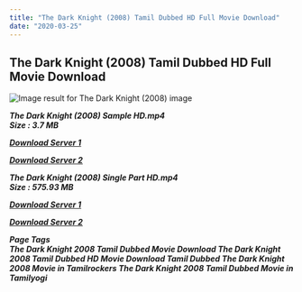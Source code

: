 ```yaml
---
title: "The Dark Knight (2008) Tamil Dubbed HD Full Movie Download"
date: "2020-03-25"
---
```


## The Dark Knight (2008) Tamil Dubbed HD Full Movie Download

![Image result for The Dark Knight (2008)  image](https://m.media-amazon.com/images/M/MV5BMTMxNTMwODM0NF5BMl5BanBnXkFtZTcwODAyMTk2Mw@@._V1_.jpg) 

_**The Dark Knight (2008) Sample HD.mp4  
Size : 3.7 MB**_

[_**Download Server 1**_](http://du.wetransfer.vip/files/Tamil{fd620c6e78cfff08ebfb4d2d3131a235617ba7e0206610644c5f25f325d4dc51}20Dubbed{fd620c6e78cfff08ebfb4d2d3131a235617ba7e0206610644c5f25f325d4dc51}20Movies/Tamil{fd620c6e78cfff08ebfb4d2d3131a235617ba7e0206610644c5f25f325d4dc51}20Dubbed{fd620c6e78cfff08ebfb4d2d3131a235617ba7e0206610644c5f25f325d4dc51}20Collections/Batman{fd620c6e78cfff08ebfb4d2d3131a235617ba7e0206610644c5f25f325d4dc51}20Triology{fd620c6e78cfff08ebfb4d2d3131a235617ba7e0206610644c5f25f325d4dc51}20Collections/The{fd620c6e78cfff08ebfb4d2d3131a235617ba7e0206610644c5f25f325d4dc51}20Dark{fd620c6e78cfff08ebfb4d2d3131a235617ba7e0206610644c5f25f325d4dc51}20Knight{fd620c6e78cfff08ebfb4d2d3131a235617ba7e0206610644c5f25f325d4dc51}20(2008)/The{fd620c6e78cfff08ebfb4d2d3131a235617ba7e0206610644c5f25f325d4dc51}20Dark{fd620c6e78cfff08ebfb4d2d3131a235617ba7e0206610644c5f25f325d4dc51}20Knight{fd620c6e78cfff08ebfb4d2d3131a235617ba7e0206610644c5f25f325d4dc51}20(2008){fd620c6e78cfff08ebfb4d2d3131a235617ba7e0206610644c5f25f325d4dc51}20Sample{fd620c6e78cfff08ebfb4d2d3131a235617ba7e0206610644c5f25f325d4dc51}20HD.mp4)

[_**Download Server 2**_](http://du.wetransfer.vip/files/Tamil{fd620c6e78cfff08ebfb4d2d3131a235617ba7e0206610644c5f25f325d4dc51}20Dubbed{fd620c6e78cfff08ebfb4d2d3131a235617ba7e0206610644c5f25f325d4dc51}20Movies/Tamil{fd620c6e78cfff08ebfb4d2d3131a235617ba7e0206610644c5f25f325d4dc51}20Dubbed{fd620c6e78cfff08ebfb4d2d3131a235617ba7e0206610644c5f25f325d4dc51}20Collections/Batman{fd620c6e78cfff08ebfb4d2d3131a235617ba7e0206610644c5f25f325d4dc51}20Triology{fd620c6e78cfff08ebfb4d2d3131a235617ba7e0206610644c5f25f325d4dc51}20Collections/The{fd620c6e78cfff08ebfb4d2d3131a235617ba7e0206610644c5f25f325d4dc51}20Dark{fd620c6e78cfff08ebfb4d2d3131a235617ba7e0206610644c5f25f325d4dc51}20Knight{fd620c6e78cfff08ebfb4d2d3131a235617ba7e0206610644c5f25f325d4dc51}20(2008)/The{fd620c6e78cfff08ebfb4d2d3131a235617ba7e0206610644c5f25f325d4dc51}20Dark{fd620c6e78cfff08ebfb4d2d3131a235617ba7e0206610644c5f25f325d4dc51}20Knight{fd620c6e78cfff08ebfb4d2d3131a235617ba7e0206610644c5f25f325d4dc51}20(2008){fd620c6e78cfff08ebfb4d2d3131a235617ba7e0206610644c5f25f325d4dc51}20Sample{fd620c6e78cfff08ebfb4d2d3131a235617ba7e0206610644c5f25f325d4dc51}20HD.mp4)

_**The Dark Knight (2008) Single Part HD.mp4  
Size : 575.93 MB**_

[_**Download Server 1**_](http://du.wetransfer.vip/files/Tamil{fd620c6e78cfff08ebfb4d2d3131a235617ba7e0206610644c5f25f325d4dc51}20Dubbed{fd620c6e78cfff08ebfb4d2d3131a235617ba7e0206610644c5f25f325d4dc51}20Movies/Tamil{fd620c6e78cfff08ebfb4d2d3131a235617ba7e0206610644c5f25f325d4dc51}20Dubbed{fd620c6e78cfff08ebfb4d2d3131a235617ba7e0206610644c5f25f325d4dc51}20Collections/Batman{fd620c6e78cfff08ebfb4d2d3131a235617ba7e0206610644c5f25f325d4dc51}20Triology{fd620c6e78cfff08ebfb4d2d3131a235617ba7e0206610644c5f25f325d4dc51}20Collections/The{fd620c6e78cfff08ebfb4d2d3131a235617ba7e0206610644c5f25f325d4dc51}20Dark{fd620c6e78cfff08ebfb4d2d3131a235617ba7e0206610644c5f25f325d4dc51}20Knight{fd620c6e78cfff08ebfb4d2d3131a235617ba7e0206610644c5f25f325d4dc51}20(2008)/The{fd620c6e78cfff08ebfb4d2d3131a235617ba7e0206610644c5f25f325d4dc51}20Dark{fd620c6e78cfff08ebfb4d2d3131a235617ba7e0206610644c5f25f325d4dc51}20Knight{fd620c6e78cfff08ebfb4d2d3131a235617ba7e0206610644c5f25f325d4dc51}20(2008){fd620c6e78cfff08ebfb4d2d3131a235617ba7e0206610644c5f25f325d4dc51}20Single{fd620c6e78cfff08ebfb4d2d3131a235617ba7e0206610644c5f25f325d4dc51}20Part{fd620c6e78cfff08ebfb4d2d3131a235617ba7e0206610644c5f25f325d4dc51}20HD.mp4)

[_**Download Server 2**_](http://du.wetransfer.vip/files/Tamil{fd620c6e78cfff08ebfb4d2d3131a235617ba7e0206610644c5f25f325d4dc51}20Dubbed{fd620c6e78cfff08ebfb4d2d3131a235617ba7e0206610644c5f25f325d4dc51}20Movies/Tamil{fd620c6e78cfff08ebfb4d2d3131a235617ba7e0206610644c5f25f325d4dc51}20Dubbed{fd620c6e78cfff08ebfb4d2d3131a235617ba7e0206610644c5f25f325d4dc51}20Collections/Batman{fd620c6e78cfff08ebfb4d2d3131a235617ba7e0206610644c5f25f325d4dc51}20Triology{fd620c6e78cfff08ebfb4d2d3131a235617ba7e0206610644c5f25f325d4dc51}20Collections/The{fd620c6e78cfff08ebfb4d2d3131a235617ba7e0206610644c5f25f325d4dc51}20Dark{fd620c6e78cfff08ebfb4d2d3131a235617ba7e0206610644c5f25f325d4dc51}20Knight{fd620c6e78cfff08ebfb4d2d3131a235617ba7e0206610644c5f25f325d4dc51}20(2008)/The{fd620c6e78cfff08ebfb4d2d3131a235617ba7e0206610644c5f25f325d4dc51}20Dark{fd620c6e78cfff08ebfb4d2d3131a235617ba7e0206610644c5f25f325d4dc51}20Knight{fd620c6e78cfff08ebfb4d2d3131a235617ba7e0206610644c5f25f325d4dc51}20(2008){fd620c6e78cfff08ebfb4d2d3131a235617ba7e0206610644c5f25f325d4dc51}20Single{fd620c6e78cfff08ebfb4d2d3131a235617ba7e0206610644c5f25f325d4dc51}20Part{fd620c6e78cfff08ebfb4d2d3131a235617ba7e0206610644c5f25f325d4dc51}20HD.mp4)

_**Page Tags  
The Dark Knight 2008 Tamil Dubbed Movie Download The Dark Knight 2008 Tamil Dubbed HD Movie Download Tamil Dubbed The Dark Knight 2008 Movie in Tamilrockers The Dark Knight 2008 Tamil Dubbed Movie in Tamilyogi**_
